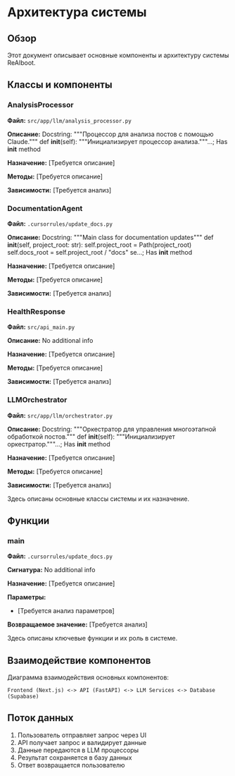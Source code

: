 # Архитектура системы

## Обзор

Этот документ описывает основные компоненты и архитектуру системы ReAIboot.

## Классы и компоненты

### AnalysisProcessor

**Файл:** `src/app/llm/analysis_processor.py`

**Описание:** Docstring:     """Процессор для анализа постов с помощью Claude."""      def __init__(self):         """Инициализирует процессор анализа."""...; Has __init__ method

**Назначение:** [Требуется описание]

**Методы:** [Требуется описание]

**Зависимости:** [Требуется анализ]


### DocumentationAgent

**Файл:** `.cursorrules/update_docs.py`

**Описание:** Docstring:     """Main class for documentation updates"""      def __init__(self, project_root: str):         self.project_root = Path(project_root)         self.docs_root = self.project_root / "docs"         se...; Has __init__ method

**Назначение:** [Требуется описание]

**Методы:** [Требуется описание]

**Зависимости:** [Требуется анализ]


### HealthResponse

**Файл:** `src/api_main.py`

**Описание:** No additional info

**Назначение:** [Требуется описание]

**Методы:** [Требуется описание]

**Зависимости:** [Требуется анализ]


### LLMOrchestrator

**Файл:** `src/app/llm/orchestrator.py`

**Описание:** Docstring:     """Оркестратор для управления многоэтапной обработкой постов."""      def __init__(self):         """Инициализирует оркестратор."""...; Has __init__ method

**Назначение:** [Требуется описание]

**Методы:** [Требуется описание]

**Зависимости:** [Требуется анализ]


Здесь описаны основные классы системы и их назначение.

## Функции

### main

**Файл:** `.cursorrules/update_docs.py`

**Сигнатура:** No additional info

**Назначение:** [Требуется описание]

**Параметры:**
- [Требуется анализ параметров]

**Возвращаемое значение:** [Требуется анализ]


Здесь описаны ключевые функции и их роль в системе.

## Взаимодействие компонентов

Диаграмма взаимодействия основных компонентов:

```
Frontend (Next.js) <-> API (FastAPI) <-> LLM Services <-> Database (Supabase)
```

## Поток данных

1. Пользователь отправляет запрос через UI
2. API получает запрос и валидирует данные
3. Данные передаются в LLM процессоры
4. Результат сохраняется в базу данных
5. Ответ возвращается пользователю
